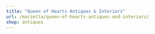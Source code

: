 ```yaml
---
title: "Queen of Hearts Antiques & Interiors"
url: /marietta/queen-of-hearts-antiques-and-interiors/
shop: antiques
---
```

